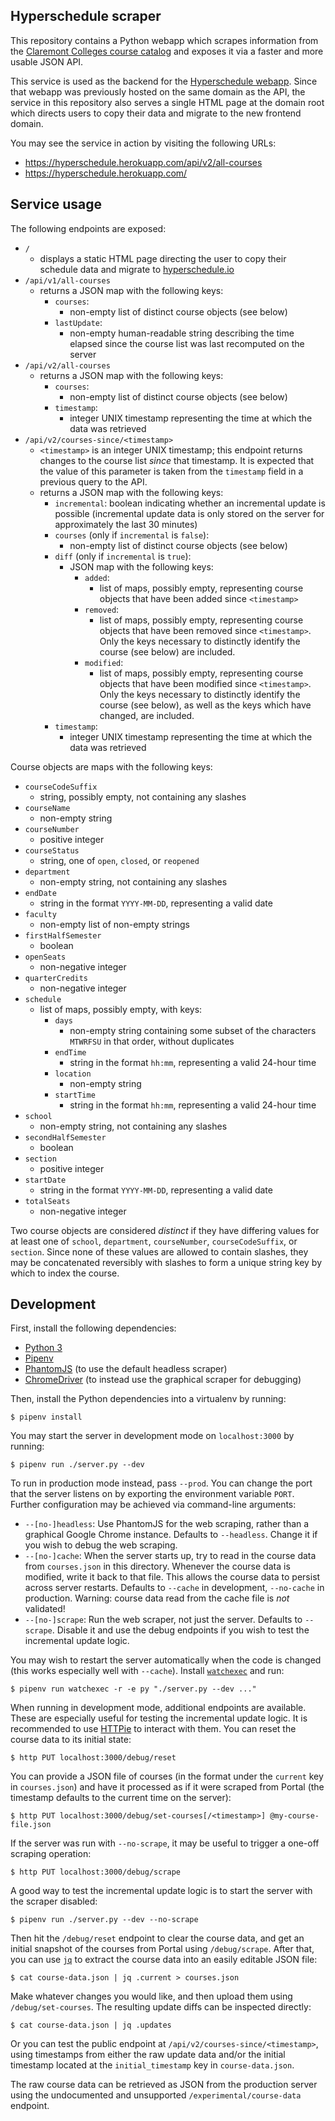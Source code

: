 ## Hyperschedule scraper

This repository contains a Python webapp which scrapes information
from the [Claremont Colleges course catalog][portal] and exposes it
via a faster and more usable JSON API.

This service is used as the backend for the [Hyperschedule
webapp][frontend]. Since that webapp was previously hosted on the same
domain as the API, the service in this repository also serves a single
HTML page at the domain root which directs users to copy their data
and migrate to the new frontend domain.

You may see the service in action by visiting the following URLs:

* <https://hyperschedule.herokuapp.com/api/v2/all-courses>
* <https://hyperschedule.herokuapp.com/>

## Service usage

The following endpoints are exposed:
* `/`
  * displays a static HTML page directing the user to copy their
    schedule data and migrate to [hyperschedule.io]
* `/api/v1/all-courses`
  * returns a JSON map with the following keys:
    * `courses`:
      * non-empty list of distinct course objects (see below)
    * `lastUpdate`:
      * non-empty human-readable string describing the time elapsed
        since the course list was last recomputed on the server
* `/api/v2/all-courses`
  * returns a JSON map with the following keys:
    * `courses`:
      * non-empty list of distinct course objects (see below)
    * `timestamp`:
      * integer UNIX timestamp representing the time at which the data
        was retrieved
* `/api/v2/courses-since/<timestamp>`
  * `<timestamp>` is an integer UNIX timestamp; this endpoint returns
    changes to the course list *since* that timestamp. It is expected
    that the value of this parameter is taken from the `timestamp`
    field in a previous query to the API.
  * returns a JSON map with the following keys:
    * `incremental`: boolean indicating whether an incremental update
      is possible (incremental update data is only stored on the
      server for approximately the last 30 minutes)
    * `courses` (only if `incremental` is `false`):
      * non-empty list of distinct course objects (see below)
    * `diff` (only if `incremental` is `true`):
      * JSON map with the following keys:
        * `added`:
          * list of maps, possibly empty, representing course objects
            that have been added since `<timestamp>`
        * `removed`:
          * list of maps, possibly empty, representing course objects
            that have been removed since `<timestamp>`. Only the keys
            necessary to distinctly identify the course (see below)
            are included.
        * `modified`:
          * list of maps, possibly empty, representing course objects
            that have been modified since `<timestamp>`. Only the keys
            necessary to distinctly identify the course (see below),
            as well as the keys which have changed, are included.
    * `timestamp`:
      * integer UNIX timestamp representing the time at which the data
        was retrieved

Course objects are maps with the following keys:
* `courseCodeSuffix`
  * string, possibly empty, not containing any slashes
* `courseName`
  * non-empty string
* `courseNumber`
  * positive integer
* `courseStatus`
  * string, one of `open`, `closed`, or `reopened`
* `department`
  * non-empty string, not containing any slashes
* `endDate`
  * string in the format `YYYY-MM-DD`, representing a valid date
* `faculty`
  * non-empty list of non-empty strings
* `firstHalfSemester`
  * boolean
* `openSeats`
  * non-negative integer
* `quarterCredits`
  * non-negative integer
* `schedule`
  * list of maps, possibly empty, with keys:
    * `days`
      * non-empty string containing some subset of the characters
        `MTWRFSU` in that order, without duplicates
    * `endTime`
      * string in the format `hh:mm`, representing a valid 24-hour
        time
    * `location`
      * non-empty string
    * `startTime`
      * string in the format `hh:mm`, representing a valid 24-hour
        time
* `school`
  * non-empty string, not containing any slashes
* `secondHalfSemester`
  * boolean
* `section`
  * positive integer
* `startDate`
  * string in the format `YYYY-MM-DD`, representing a valid date
* `totalSeats`
  * non-negative integer

Two course objects are considered *distinct* if they have differing
values for at least one of `school`, `department`, `courseNumber`,
`courseCodeSuffix`, or `section`. Since none of these values are
allowed to contain slashes, they may be concatenated reversibly with
slashes to form a unique string key by which to index the course.

## Development

First, install the following dependencies:

* [Python 3][python]
* [Pipenv][pipenv]
* [PhantomJS][phantomjs] (to use the default headless scraper)
* [ChromeDriver][chromedriver] (to instead use the graphical scraper
  for debugging)

Then, install the Python dependencies into a virtualenv by running:

    $ pipenv install

You may start the server in development mode on `localhost:3000` by
running:

    $ pipenv run ./server.py --dev

To run in production mode instead, pass `--prod`. You can change the
port that the server listens on by exporting the environment variable
`PORT`. Further configuration may be achieved via command-line
arguments:

* `--[no-]headless`: Use PhantomJS for the web scraping, rather than a
  graphical Google Chrome instance. Defaults to `--headless`. Change
  it if you wish to debug the web scraping.
* `--[no-]cache`: When the server starts up, try to read in the course
  data from `courses.json` in this directory. Whenever the course data
  is modified, write it back to that file. This allows the course data
  to persist across server restarts. Defaults to `--cache` in
  development, `--no-cache` in production. Warning: course data read
  from the cache file is *not* validated!
* `--[no-]scrape`: Run the web scraper, not just the server. Defaults
  to `--scrape`. Disable it and use the debug endpoints if you wish to
  test the incremental update logic.

You may wish to restart the server automatically when the code is
changed (this works especially well with `--cache`). Install
[`watchexec`][watchexec] and run:

    $ pipenv run watchexec -r -e py "./server.py --dev ..."

When running in development mode, additional endpoints are available.
These are especially useful for testing the incremental update logic.
It is recommended to use [HTTPie] to interact with them. You can reset
the course data to its initial state:

    $ http PUT localhost:3000/debug/reset

You can provide a JSON file of courses (in the format under the
`current` key in `courses.json`) and have it processed as if it were
scraped from Portal (the timestamp defaults to the current time on the
server):

    $ http PUT localhost:3000/debug/set-courses[/<timestamp>] @my-course-file.json

If the server was run with `--no-scrape`, it may be useful to trigger
a one-off scraping operation:

    $ http PUT localhost:3000/debug/scrape

A good way to test the incremental update logic is to start the server
with the scraper disabled:

    $ pipenv run ./server.py --dev --no-scrape

Then hit the `/debug/reset` endpoint to clear the course data, and get
an initial snapshot of the courses from Portal using `/debug/scrape`.
After that, you can use [`jq`][jq] to extract the course data into an
easily editable JSON file:

    $ cat course-data.json | jq .current > courses.json

Make whatever changes you would like, and then upload them using
`/debug/set-courses`. The resulting update diffs can be inspected
directly:

    $ cat course-data.json | jq .updates

Or you can test the public endpoint at
`/api/v2/courses-since/<timestamp>`, using timestamps from either the
raw update data and/or the initial timestamp located at the
`initial_timestamp` key in `course-data.json`.

The raw course data can be retrieved as JSON from the production
server using the undocumented and unsupported
`/experimental/course-data` endpoint.

[chromedriver]: http://chromedriver.chromium.org/
[frontend]: https://github.com/MuddCreates/hyperschedule
[jq]: https://stedolan.github.io/jq/
[httpie]: https://httpie.org/
[hyperschedule.io]: https://hyperschedule.io/
[phantomjs]: http://phantomjs.org/
[pipenv]: https://docs.pipenv.org/
[portal]: https://portal.hmc.edu/ICS/Portal_Homepage.jnz?portlet=Course_Schedules&screen=Advanced+Course+Search&screenType=next
[python]: https://www.python.org/
[watchexec]: https://github.com/mattgreen/watchexec
